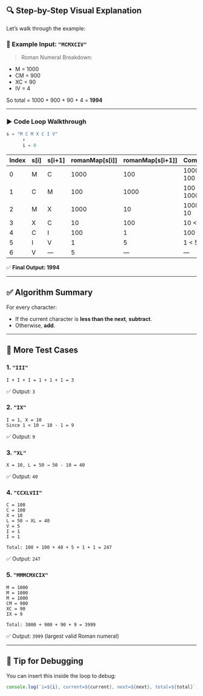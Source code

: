 ## 🔍 Step-by-Step Visual Explanation

Let’s walk through the example:

### 🧪 Example Input: `"MCMXCIV"`

> Roman Numeral Breakdown:

- M = 1000
- CM = 900
- XC = 90
- IV = 4

So total = 1000 + 900 + 90 + 4 = **1994**

---

### ▶ Code Loop Walkthrough

```js
s = "M C M X C I V"
      ↑
      i = 0
```

| Index | s\[i] | s\[i+1] | romanMap\[s\[i]] | romanMap\[s\[i+1]] | Compare    | Action | total |
| ----- | ----- | ------- | ---------------- | ------------------ | ---------- | ------ | ----- |
| 0     | M     | C       | 1000             | 100                | 1000 > 100 | +1000  | 1000  |
| 1     | C     | M       | 100              | 1000               | 100 < 1000 | -100   | 900   |
| 2     | M     | X       | 1000             | 10                 | 1000 > 10  | +1000  | 1900  |
| 3     | X     | C       | 10               | 100                | 10 < 100   | -10    | 1890  |
| 4     | C     | I       | 100              | 1                  | 100 > 1    | +100   | 1990  |
| 5     | I     | V       | 1                | 5                  | 1 < 5      | -1     | 1989  |
| 6     | V     | —       | 5                | —                  | —          | +5     | 1994  |

✅ **Final Output: 1994**

---

## ✅ Algorithm Summary

For every character:

- If the current character is **less than the next**, **subtract**.
- Otherwise, **add**.

---

## 🧪 More Test Cases

### 1. `"III"`

```
I + I + I = 1 + 1 + 1 = 3
```

✅ Output: `3`

### 2. `"IX"`

```
I = 1, X = 10
Since 1 < 10 → 10 - 1 = 9
```

✅ Output: `9`

### 3. `"XL"`

```
X = 10, L = 50 → 50 - 10 = 40
```

✅ Output: `40`

### 4. `"CCXLVII"`

```
C = 100
C = 100
X = 10
L = 50 → XL = 40
V = 5
I = 1
I = 1

Total: 100 + 100 + 40 + 5 + 1 + 1 = 247
```

✅ Output: `247`

### 5. `"MMMCMXCIX"`

```
M = 1000
M = 1000
M = 1000
CM = 900
XC = 90
IX = 9

Total: 3000 + 900 + 90 + 9 = 3999
```

✅ Output: `3999` (largest valid Roman numeral)

---

## 🧠 Tip for Debugging

You can insert this inside the loop to debug:

```js
console.log(`i=${i}, current=${current}, next=${next}, total=${total}`);
```
